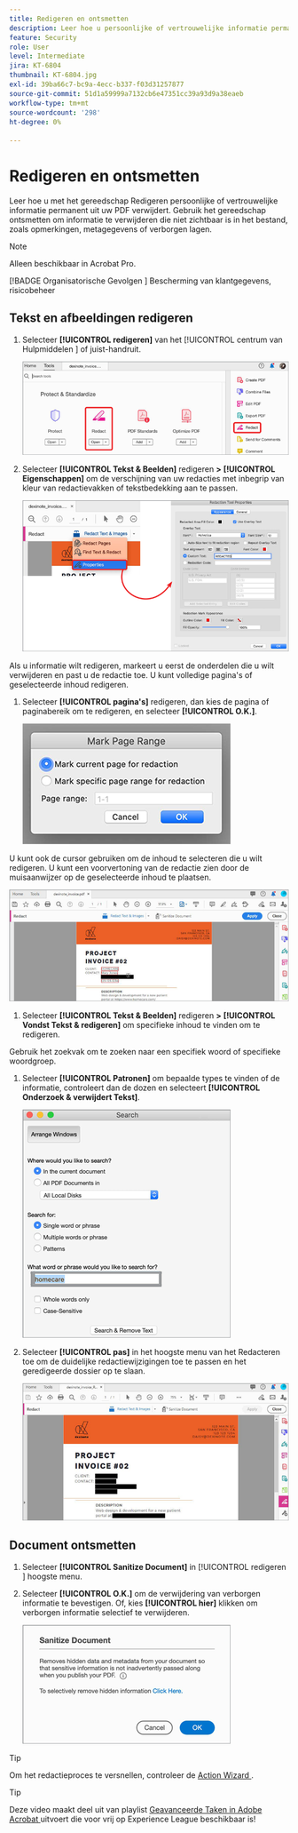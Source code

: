 ```yaml
---
title: Redigeren en ontsmetten
description: Leer hoe u persoonlijke of vertrouwelijke informatie permanent uit uw PDF kunt verwijderen
feature: Security
role: User
level: Intermediate
jira: KT-6804
thumbnail: KT-6804.jpg
exl-id: 39ba66c7-bc9a-4ecc-b337-f03d31257877
source-git-commit: 51d1a59999a7132cb6e47351cc39a93d9a38eaeb
workflow-type: tm+mt
source-wordcount: '298'
ht-degree: 0%

---
```


# Redigeren en ontsmetten

Leer hoe u met het gereedschap Redigeren persoonlijke of vertrouwelijke informatie permanent uit uw PDF verwijdert. Gebruik het gereedschap ontsmetten om informatie te verwijderen die niet zichtbaar is in het bestand, zoals opmerkingen, metagegevens of verborgen lagen.

>[!NOTE]
>
>Alleen beschikbaar in Acrobat Pro.

[!BADGE  Organisatorische Gevolgen ]
Bescherming van klantgegevens, risicobeheer

## Tekst en afbeeldingen redigeren

1. Selecteer **[!UICONTROL redigeren]** van het [!UICONTROL  centrum van Hulpmiddelen ] of juist-handruit.

   ![ redigeer Stap 1 ](../assets/Redact_1.png)

1. Selecteer **[!UICONTROL Tekst &amp; Beelden]** redigeren **>** **[!UICONTROL Eigenschappen]** om de verschijning van uw redacties met inbegrip van kleur van redactievakken of tekstbedekking aan te passen.

   ![ redigeer Stap 2 ](../assets/Redact_2.png)

Als u informatie wilt redigeren, markeert u eerst de onderdelen die u wilt verwijderen en past u de redactie toe. U kunt volledige pagina&#39;s of geselecteerde inhoud redigeren.

1. Selecteer **[!UICONTROL pagina&#39;s]** redigeren, dan kies de pagina of paginabereik om te redigeren, en selecteer **[!UICONTROL O.K.]**.

   ![ redigeer Stap 4 ](../assets/Redact_3.png)

U kunt ook de cursor gebruiken om de inhoud te selecteren die u wilt redigeren. U kunt een voorvertoning van de redactie zien door de muisaanwijzer op de geselecteerde inhoud te plaatsen.

   ![ redigeer Stap 5a ](../assets/Redact_4.png)

1. Selecteer **[!UICONTROL Tekst &amp; Beelden]** redigeren **>** **[!UICONTROL Vondst Tekst &amp; redigeren]** om specifieke inhoud te vinden om te redigeren.

Gebruik het zoekvak om te zoeken naar een specifiek woord of specifieke woordgroep.

1. Selecteer **[!UICONTROL Patronen]** om bepaalde types te vinden of de informatie, controleert dan de dozen en selecteert **[!UICONTROL Onderzoek &amp; verwijdert Tekst]**.

   ![ redigeer Stap 5b ](../assets/Redact_5.png)

1. Selecteer **[!UICONTROL pas]** in het  hoogste menu van het Redacteren toe om de duidelijke redactiewijzigingen toe te passen en het geredigeerde dossier op te slaan.

   ![ redigeer Stap 6 ](../assets/Redact_6.png)

## Document ontsmetten

1. Selecteer **[!UICONTROL Sanitize Document]** in [!UICONTROL  redigeren ] hoogste menu.

1. Selecteer **[!UICONTROL O.K.]** om de verwijdering van verborgen informatie te bevestigen. Of, kies **[!UICONTROL hier]** klikken om verborgen informatie selectief te verwijderen.

   ![ opschonen Stap 2 ](../assets/Redact_7.png)

>[!TIP]
>
Om het redactieproces te versnellen, controleer de [ Action Wizard ](../advanced-tasks/action.md).

>[!TIP]
>
Deze video maakt deel uit van playlist [ Geavanceerde Taken in Adobe Acrobat ](https://experienceleague.adobe.com/en/playlists/acrobat-peform-advanced-tasks) uitvoert die voor vrij op Experience League beschikbaar is!
